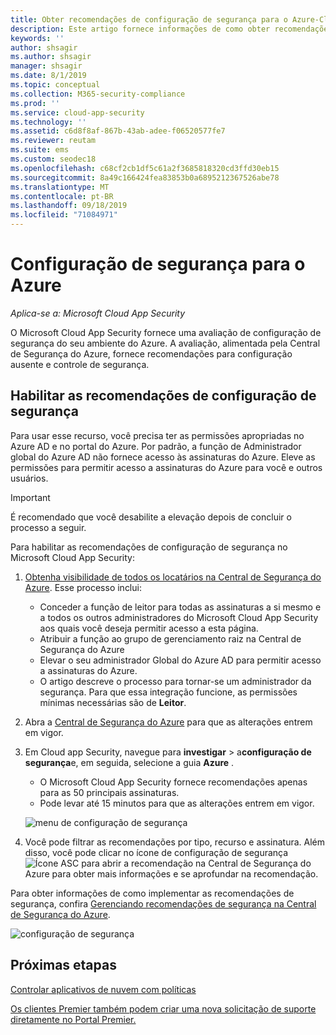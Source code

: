 ```yaml
---
title: Obter recomendações de configuração de segurança para o Azure-Cloud App Security | Microsoft Docs
description: Este artigo fornece informações de como obter recomendações de configuração de segurança no Cloud App Security por meio da integração com a Central de segurança do Azure.
keywords: ''
author: shsagir
ms.author: shsagir
manager: shsagir
ms.date: 8/1/2019
ms.topic: conceptual
ms.collection: M365-security-compliance
ms.prod: ''
ms.service: cloud-app-security
ms.technology: ''
ms.assetid: c6d8f8af-867b-43ab-adee-f06520577fe7
ms.reviewer: reutam
ms.suite: ems
ms.custom: seodec18
ms.openlocfilehash: c68cf2cb1df5c61a2f3685818320cd3ffd30eb15
ms.sourcegitcommit: 8a49c166424fea83853b0a6895212367526abe78
ms.translationtype: MT
ms.contentlocale: pt-BR
ms.lasthandoff: 09/18/2019
ms.locfileid: "71084971"
---
```

# <a name="security-configuration-for-azure"></a>Configuração de segurança para o Azure

*Aplica-se a: Microsoft Cloud App Security*

O Microsoft Cloud App Security fornece uma avaliação de configuração de segurança do seu ambiente do Azure. A avaliação, alimentada pela Central de Segurança do Azure, fornece recomendações para configuração ausente e controle de segurança.

## <a name="enable-security-configuration-recommendations"></a>Habilitar as recomendações de configuração de segurança

Para usar esse recurso, você precisa ter as permissões apropriadas no Azure AD e no portal do Azure. Por padrão, a função de Administrador global do Azure AD não fornece acesso às assinaturas do Azure. Eleve as permissões para permitir acesso a assinaturas do Azure para você e outros usuários.

> [!IMPORTANT]
> É recomendado que você desabilite a elevação depois de concluir o processo a seguir.

Para habilitar as recomendações de configuração de segurança no Microsoft Cloud App Security:

1. <a href="https://docs.microsoft.com/azure/security-center/security-center-management-groups" target="_blank">Obtenha visibilidade de todos os locatários na Central de Segurança do Azure</a>. Esse processo inclui:
   - Conceder a função de leitor para todas as assinaturas a si mesmo e a todos os outros administradores do Microsoft Cloud App Security aos quais você deseja permitir acesso a esta página.
   - Atribuir a função ao grupo de gerenciamento raiz na Central de Segurança do Azure
   - Elevar o seu administrador Global do Azure AD para permitir acesso a assinaturas do Azure.
   - O artigo descreve o processo para tornar-se um administrador da segurança. Para que essa integração funcione, as permissões mínimas necessárias são de **Leitor**.

2. Abra a <a href="https://ms.portal.azure.com/#blade/Microsoft_Azure_Security/SecurityMenuBlade/0" target="_blank">Central de Segurança do Azure</a> para que as alterações entrem em vigor.

3. Em Cloud app Security, navegue para **investigar** > a**configuração de segurança**e, em seguida, selecione a guia **Azure** .
    - O Microsoft Cloud App Security fornece recomendações apenas para as 50 principais assinaturas.
    - Pode levar até 15 minutos para que as alterações entrem em vigor.

     ![menu de configuração de segurança](media/security-configuration-menu.png)

4. Você pode filtrar as recomendações por tipo, recurso e assinatura. Além disso, você pode clicar no ícone de configuração de segurança ![Ícone ASC](./media/asc-icon.png) para abrir a recomendação na Central de Segurança do Azure para obter mais informações e se aprofundar na recomendação.

Para obter informações de como implementar as recomendações de segurança, confira [Gerenciando recomendações de segurança na Central de Segurança do Azure](https://docs.microsoft.com/azure/security-center/security-center-recommendations).

   ![configuração de segurança](media/security-configuration-azure.png)

## <a name="next-steps"></a>Próximas etapas

[Controlar aplicativos de nuvem com políticas](control-cloud-apps-with-policies.md)

[Os clientes Premier também podem criar uma nova solicitação de suporte diretamente no Portal Premier.](https://premier.microsoft.com/)